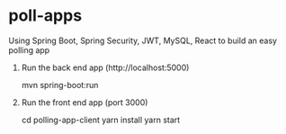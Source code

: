 # poll-apps
Using Spring Boot, Spring Security, JWT, MySQL, React to build an easy polling app
1. Run the back end app (http://localhost:5000)

    mvn spring-boot:run

2. Run the front end app (port 3000)

    cd polling-app-client
    yarn install
    yarn start